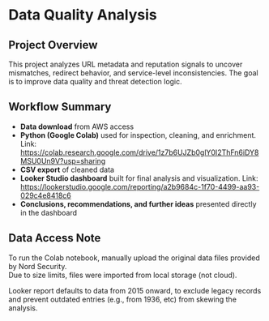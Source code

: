 # Data Quality Analysis

## Project Overview

This project analyzes URL metadata and reputation signals to uncover mismatches, redirect behavior, and service-level inconsistencies. The goal is to improve data quality and threat detection logic.

## Workflow Summary

- **Data download** from AWS access  
- **Python (Google Colab)** used for inspection, cleaning, and enrichment. Link: https://colab.research.google.com/drive/1z7b6UJZb0glY0I2ThFn6iDY8MSU0Un9V?usp=sharing 
- **CSV export** of cleaned data  
- **Looker Studio dashboard** built for final analysis and visualization. Link: https://lookerstudio.google.com/reporting/a2b9684c-1f70-4499-aa93-029c4e8418c6 
- **Conclusions, recommendations, and further ideas** presented directly in the dashboard

## Data Access Note

To run the Colab notebook, manually upload the original data files provided by Nord Security.  
Due to size limits, files were imported from local storage (not cloud).

Looker report defaults to data from 2015 onward, to exclude legacy records and prevent outdated entries (e.g., from 1936, etc) from skewing the analysis.

